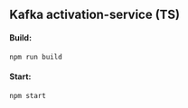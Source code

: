 ## Kafka activation-service (TS)

#### Build:

```
npm run build
```

#### Start:

```
npm start
```
